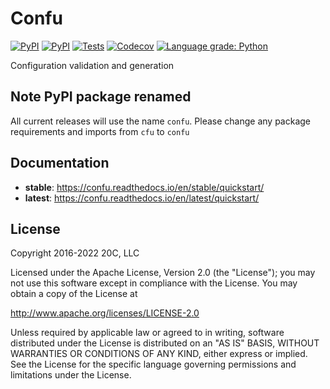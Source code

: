 # Confu

[![PyPI](https://img.shields.io/pypi/v/confu.svg?maxAge=60)](https://pypi.python.org/pypi/confu)
[![PyPI](https://img.shields.io/pypi/pyversions/confu.svg?maxAge=600)](https://pypi.python.org/pypi/confu)
[![Tests](https://github.com/20c/confu/workflows/tests/badge.svg)](https://github.com/20c/confu)
[![Codecov](https://img.shields.io/codecov/c/github/20c/confu/master.svg?maxAge=60)](https://codecov.io/github/20c/confu)
[![Language grade: Python](https://img.shields.io/lgtm/grade/python/g/20c/confu.svg?logo=lgtm&logoWidth=18)](https://lgtm.com/projects/g/20c/confu/context:python)

Configuration validation and generation


## Note PyPI package renamed

All current releases will use the name `confu`. Please change any package requirements and imports from `cfu` to `confu`

## Documentation

  - **stable**: https://confu.readthedocs.io/en/stable/quickstart/
  - **latest**: https://confu.readthedocs.io/en/latest/quickstart/

## License

Copyright 2016-2022 20C, LLC

Licensed under the Apache License, Version 2.0 (the "License");
you may not use this software except in compliance with the License.
You may obtain a copy of the License at

   http://www.apache.org/licenses/LICENSE-2.0

Unless required by applicable law or agreed to in writing, software
distributed under the License is distributed on an "AS IS" BASIS,
WITHOUT WARRANTIES OR CONDITIONS OF ANY KIND, either express or implied.
See the License for the specific language governing permissions and
limitations under the License.
